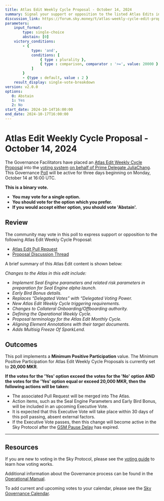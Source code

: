 ```yaml
---
title: Atlas Edit Weekly Cycle Proposal - October 14, 2024
summary: Signal your support or opposition to the listed Atlas Edits in the weekly cycle. 
discussion_link: https://forum.sky.money/t/atlas-weekly-cycle-edit-proposal-week-of-october-14-2024-01/25324
parameters:
    input_format:
        type: single-choice
        abstain: [0]
    victory_conditions:
        - {
            type: 'and',
            conditions: [
                { type : plurality },
                { type : comparison, comparator : '>=', value: 20000 }
            ]
        }
        - {type : default, value : 2 }
    result_display: single-vote-breakdown
version: v2.0.0
options:
   0: Abstain
   1: Yes
   2: No
start_date: 2024-10-14T16:00:00
end_date: 2024-10-17T16:00:00
---
```

# Atlas Edit Weekly Cycle Proposal - October 14, 2024

The Governance Facilitators have placed an [Atlas Edit Weekly Cycle Proposal](https://sky-atlas.powerhouse.io/#A.1.9.2_Atlas_Edit_Weekly_Cycle-4a8ad9ad-5c5d-4994-9b46-f04c0e61ce59|0db30308) into the [voting system](https://vote.makerdao.com/polling) [on behalf of Prime Delegate JuliaChang](https://forum.sky.money/t/atlas-weekly-cycle-edit-proposal-week-of-october-14-2024-01/25324/2). This Governance [Poll](https://sky-atlas.powerhouse.io/#A.1.9.2_Atlas_Edit_Weekly_Cycle-4a8ad9ad-5c5d-4994-9b46-f04c0e61ce59%7C0db30308) will be active for three days beginning on Monday, October 14 at 16:00 UTC.

**This is a binary vote.**

- **You may vote for a single option.**
- **You should vote for the option which you prefer.**
- **If you would accept either option, you should vote 'Abstain'.**

## Review

The community may vote in this poll to express support or opposition to the following Atlas Edit Weekly Cycle Proposal:

- [Atlas Edit Pull Request]($Pull_Request_link)
- [Proposal Discussion Thread](https://forum.sky.money/t/atlas-weekly-cycle-edit-proposal-week-of-october-14-2024-01/25324)

A brief summary of this Atlas Edit content is shown below:

*Changes to the Atlas in this edit include:*
- *Implement Seal Engine parameters and related risk parameters in preparation for Seal Engine alpha launch.*
- *Early Bird Bonus details.*
- *Replaces “Delegated Votes” with “Delegated Voting Power.*
- *New Atlas Edit Weekly Cycle triggering requirements.*
- *Changes to Collateral Onboarding/Offboarding authority.*
- *Defining the Operational Weekly Cycle.*
- *Proposal terminology for the Atlas Edit Monthly Cycle.*
- *Aligning Element Annotations with their target documents.*
- *Adds Multisig Freeze Of SparkLend.*

## Outcomes

This poll implements a **Minimum Positive Participation** value. The Minimum Positive Participation for Atlas Edit Weekly Cycle Proposals is currently set to **20,000 MKR**.

**If the votes for the 'Yes' option exceed the votes for the 'No' option AND the votes for the 'Yes' option equal or exceed 20,000 MKR, then the following actions will be taken:**

- The associated Pull Request will be merged into The Atlas.
- Action items, such as the Seal Engine Parameters and Early Bird Bonus, will be included in an upcoming Executive Vote.
- It is expected that this Executive Vote will take place within 30 days of this poll passing, absent external factors.
- If the Executive Vote passes, then this change will become active in the Sky Protocol after the [GSM Pause Delay](https://sky-atlas.powerhouse.io/#A.1.8.2.1_Pause_Delay-a98b8227-95f6-4711-9d8d-f52cbc6ad2d0%7C0db30758e055) has expired.

---

## Resources

If you are new to voting in the Sky Protocol, please see the [voting guide](https://manual.makerdao.com/governance/voting-in-makerdao/on-chain-governance) to learn how voting works.

Additional information about the Governance process can be found in the [Operational Manual](https://manual.makerdao.com).

To add current and upcoming votes to your calendar, please see the [Sky Governance Calendar](https://manual.makerdao.com/makerdao/calendars/governance-calendar).
